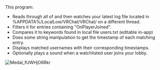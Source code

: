 This program:
- Reads through all of and then watches your latest log file located in %APPDATA%/LocalLow/VRChat/VRChat/ on a different thread.
- Filters it for entries containing "OnPlayerJoined".
- Compares it to keywords found in local file users.txt (editable in-app)
- Does some string manipulation to get the timestamp of each matching entry.
- Displays matched usernames with their corresponding timestamps.
- Optionally plays a sound when a watchlisted user joins your lobby.


![Medal_fUWHjO6Rkr](https://github.com/user-attachments/assets/ea12703e-cf4b-40e6-b67f-5a04ab73acbb)
